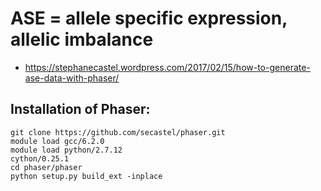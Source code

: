 # ASE = allele specific expression, allelic imbalance

- https://stephanecastel.wordpress.com/2017/02/15/how-to-generate-ase-data-with-phaser/


## Installation of Phaser:
```
git clone https://github.com/secastel/phaser.git
module load gcc/6.2.0  
module load python/2.7.12
cython/0.25.1
cd phaser/phaser
python setup.py build_ext -inplace
```
